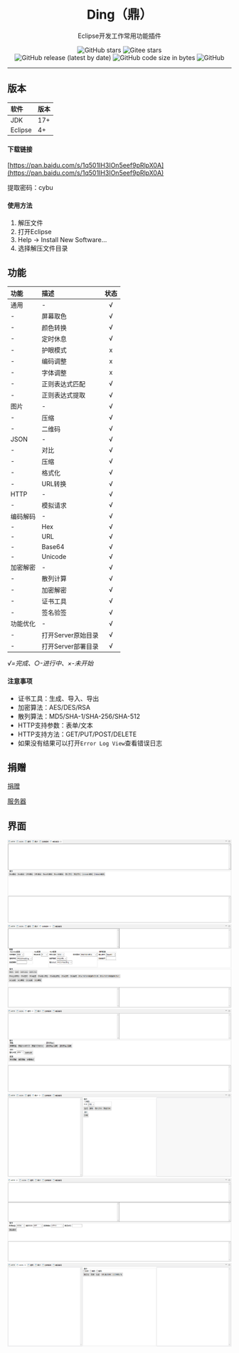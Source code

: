 <h1 align="center">Ding（鼎）</h1>

<p align="center">
Eclipse开发工作常用功能插件
</p>

<p align="center">
	<img alt="GitHub stars" src="https://img.shields.io/github/stars/acgist/ding?style=flat-square&label=Github%20stars&color=crimson" />
	<img alt="Gitee stars" src="https://img.shields.io/badge/dynamic/json?style=flat-square&label=Gitee%20stars&color=crimson&url=https://gitee.com/api/v5/repos/acgist/ding&query=$.stargazers_count&cacheSeconds=3600" />
	<br />
	<img alt="GitHub release (latest by date)" src="https://img.shields.io/github/v/release/acgist/ding?style=flat-square&color=orange" />
	<img alt="GitHub code size in bytes" src="https://img.shields.io/github/languages/code-size/acgist/ding?style=flat-square&color=blue" />
	<img alt="GitHub" src="https://img.shields.io/github/license/acgist/ding?style=flat-square&color=blue" />
</p>

----

## 版本

|软件|版本|
|:--|:--|
|JDK|17+|
|Eclipse|4+|

#### 下载链接

[https://pan.baidu.com/s/1q501IH3IOn5eef9pRlpX0A](https://pan.baidu.com/s/1q501IH3IOn5eef9pRlpX0A)

提取密码：cybu

#### 使用方法

1. 解压文件
2. 打开Eclipse
3. Help -> Install New Software...
4. 选择解压文件目录

## 功能

|功能|描述|状态|
|:--|:--|:--:|
|通用|-|√|
|-|屏幕取色|√|
|-|颜色转换|√|
|-|定时休息|√|
|-|护眼模式|x|
|-|编码调整|x|
|-|字体调整|x|
|-|正则表达式匹配|√|
|-|正则表达式提取|√|
|图片|-|√|
|-|压缩|√|
|-|二维码|√|
|JSON|-|√|
|-|对比|√|
|-|压缩|√|
|-|格式化|√|
|-|URL转换|√|
|HTTP|-|√|
|-|模拟请求|√|
|编码解码|-|√|
|-|Hex|√|
|-|URL|√|
|-|Base64|√|
|-|Unicode|√|
|加密解密|-|√|
|-|散列计算|√|
|-|加密解密|√|
|-|证书工具|√|
|-|签名验签|√|
|功能优化|-|√|
|-|打开Server原始目录|√|
|-|打开Server部署目录|√|

*√=完成、○-进行中、×-未开始*

#### 注意事项

* 证书工具：生成、导入、导出
* 加密算法：AES/DES/RSA
* 散列算法：MD5/SHA-1/SHA-256/SHA-512
* HTTP支持参数：表单/文本
* HTTP支持方法：GET/PUT/POST/DELETE
* 如果没有结果可以打开`Error Log View`查看错误日志

## 捐赠

[捐赠](https://www.acgist.com/sponsor)

[服务器](https://www.acgist.com/collect/server)

## 界面

![编码解码](./docs/codec.png)
![加密解密](./docs/crypt.png)
![通用](./docs/common.png)
![图片](./docs/image.png)
![HTTP](./docs/http.png)
![JSON](./docs/json.png)